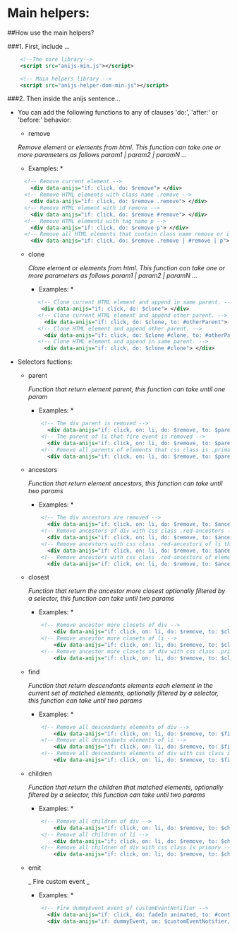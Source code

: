 Main helpers:
===================

##How use the main helpers?

###1. First, include ...

```xml
    <!--The core library-->
    <script src="anijs-min.js"></script>

    <!-- Main helpers library -->
    <script src="anijs-helper-dom-min.js"></script>
```

###2. Then inside the anijs sentence...

* You can add the following functions to any of clauses 'do:', 'after:' or 'before:' behavior:

  - remove

  _Remove element or elements from html. This function can take one or more parameters as follows param1 | param2 | paramN ..._

   * Examples: *

    ```xml
      <!-- Remove current element.-->
        <div data-anijs="if: click, do: $remove"> </div>
      <!-- Remove HTML elements with class name .remove -->
        <div data-anijs="if: click, do: $remove .remove"> </div>
      <!-- Remove HTML element with id remove -->
        <div data-anijs="if: click, do: $remove #remove"> </div>
      <!-- Remove HTML elements with tag name p -->
        <div data-anijs="if: click, do: $remove p"> </div>
      <!-- Remove all HTML elements that contain class name remove or id remove o tag name p -->
        <div data-anijs="if: click, do: $remove .remove | #remove | p"> </div>
    ```

  - clone

    _Clone element or elements from html. This function can take one or more parameters as follows param1 | param2 | paramN ..._

    * Examples: *

    ```xml
       <!-- Clone current HTML element and append in same parent. -->
        <div data-anijs="if: click, do: $clone"> </div>
       <!-- Clone current HTML element and append other parent. -->
         <div data-anijs="if: click, do: $clone, to: #otherParent"> </div>
       <!-- Clone HTML element and append other parent. -->
         <div data-anijs="if: click, do: $clone #clone, to: #otherParent"> </div>
       <!-- Clone HTML element and append in same parent. -->
         <div data-anijs="if: click, do: $clone #clone"> </div>
    ```

* Selectors fuctions:

  - parent

    _Function that return element parent, this function can take until one param_

    * Examples: *

    ```xml
        <!-- The div parent is removed -->
          <div data-anijs="if: click, on: li, do: $remove, to: $parent"> </div>
        <!-- The parent of li that fire event is removed -->
          <div data-anijs="if: click, on: li, do: $remove, to: $parent target"> </div>
        <!-- Remove all parents of elements that css class is .primary -->
          <div data-anijs="if: click, on: li, do: $remove, to: $parent .primary"> </div>
    ```

  - ancestors

    _Function that return element ancestors, this function can take until two params_

    * Examples: *

    ```xml
        <!-- The div ancestors are removed -->
          <div data-anijs="if: click, on: li, do: $remove, to: $ancestors"> </div>
        <!-- Remove ancestors of div with css class .red-ancestors -->
          <div data-anijs="if: click, on: li, do: $remove, to: $ancestors .red-ancestors"> </div>
        <!-- Remove ancestors with css class .red-ancestors of li that dispatch the event -->
          <div data-anijs="if: click, on: li, do: $remove, to: $ancestors target | .red-ancestors"> </div>
        <!-- Remove ancestors with css class .red-ancestors of elements with css class primary -->
          <div data-anijs="if: click, on: li, do: $remove, to: $ancestors .primary | .red-ancestors"> </div>
    ```

  - closest

    _Function that return the ancestor more closest optionally filtered by a selector, this function can take until two params_

    * Examples: *

    ```xml
        <!-- Remove ancestor more closets of div -->
            <div data-anijs="if: click, on: li, do: $remove, to: $closest"> </div>
        <!-- Remove ancestor more closets of li -->
            <div data-anijs="if: click, on: li, do: $remove, to: $closest target"> </div>
        <!-- Remove ancestor more closets of div with css class .primary -->
            <div data-anijs="if: click, on: li, do: $remove, to: $closest .primary"> </div>
    ```

  - find

    _Function that return descendants elements each element in the current set of matched elements, optionally filtered by a selector, this function can take until two params_

    * Examples: *

    ```xml
        <!-- Remove all descendants elements of div -->
            <div data-anijs="if: click, on: li, do: $remove, to: $find"> </div>
        <!-- Remove all descendants elements of li -->
            <div data-anijs="if: click, on: li, do: $remove, to: $find target"> </div>
        <!-- Remove all descendants elements of div with css class is primary -->
            <div data-anijs="if: click, on: li, do: $remove, to: $find .primary"> </div>
    ```

  - children

    _Function that return the children that matched elements, optionally filtered by a selector, this function can take until two params_

    * Examples: *

    ```xml
        <!-- Remove all children of div -->
            <div data-anijs="if: click, on: li, do: $remove, to: $children"> </div>
        <!-- Remove all children of li -->
            <div data-anijs="if: click, on: li, do: $remove, to: $children target"> </div>
        <!-- Remove all children of div with css class is primary -->
            <div data-anijs="if: click, on: li, do: $remove, to: $children .primary"> </div>
    ```

  - emit

    _ Fire custom event _

    * Examples: *

    ```xml
        <!-- Fire dummyEvent event of customEventNotifier -->
          <div data-anijs="if: click, do: fadeIn animated, to: #container, after: emit customEventNotifier.dummyEvent"> </div>
          <div data-anijs="if: dummyEvent, on: $customEventNotifier, do: $addClass hidden,  to: $children #container | div"> </div>
    ```

